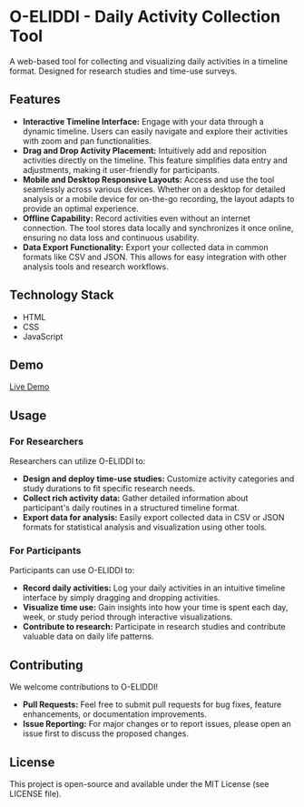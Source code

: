 # O-ELIDDI - Daily Activity Collection Tool

A web-based tool for collecting and visualizing daily activities in a timeline format. Designed for research studies and time-use surveys.

## Features

*   **Interactive Timeline Interface:**  Engage with your data through a dynamic timeline. Users can easily navigate and explore their activities with zoom and pan functionalities.
*   **Drag and Drop Activity Placement:**  Intuitively add and reposition activities directly on the timeline. This feature simplifies data entry and adjustments, making it user-friendly for participants.
*   **Mobile and Desktop Responsive Layouts:**  Access and use the tool seamlessly across various devices. Whether on a desktop for detailed analysis or a mobile device for on-the-go recording, the layout adapts to provide an optimal experience.
*   **Offline Capability:**  Record activities even without an internet connection. The tool stores data locally and synchronizes it once online, ensuring no data loss and continuous usability.
*   **Data Export Functionality:**  Export your collected data in common formats like CSV and JSON. This allows for easy integration with other analysis tools and research workflows.

## Technology Stack

*   HTML
*   CSS
*   JavaScript

## Demo
[Live Demo](https://taupe-sprite-bfbfdb.netlify.app/)

## Usage

### For Researchers

Researchers can utilize O-ELIDDI to:

*   **Design and deploy time-use studies:** Customize activity categories and study durations to fit specific research needs.
*   **Collect rich activity data:** Gather detailed information about participant's daily routines in a structured timeline format.
*   **Export data for analysis:** Easily export collected data in CSV or JSON formats for statistical analysis and visualization using other tools.

### For Participants

Participants can use O-ELIDDI to:

*   **Record daily activities:**  Log your daily activities in an intuitive timeline interface by simply dragging and dropping activities.
*   **Visualize time use:**  Gain insights into how your time is spent each day, week, or study period through interactive visualizations.
*   **Contribute to research:**  Participate in research studies and contribute valuable data on daily life patterns.

## Contributing

We welcome contributions to O-ELIDDI!

*   **Pull Requests:**  Feel free to submit pull requests for bug fixes, feature enhancements, or documentation improvements.
*   **Issue Reporting:**  For major changes or to report issues, please open an issue first to discuss the proposed changes.

## License

This project is open-source and available under the MIT License (see LICENSE file).
